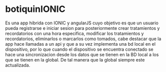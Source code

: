 # botiquinIONIC
Es una app hibrida con IONIC y angularJS cuyo objetivo es que un usuario pueda registrarse e iniciar sesion para posteriormente crear tratamientos y recordatorios con una hora especifica, modificar los tratamientos y recordatorios, eliminarlos o marcarlos como tomados, cabe destacar que la app hace llamadas a un api y que a su vez implementa una bd local en el dispositivo, por lo que cuando el dispositivo se encuentra conectado se hace una sincronizacion desde los datos que se tienen en la BD local a los que se tienen en la global. De tal manera que la global siempre este actualizada.
